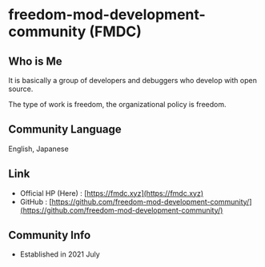 # freedom-mod-development-community (FMDC)

## Who is Me
It is basically a group of developers and debuggers who develop with open source.

The type of work is freedom, the organizational policy is freedom.

## Community Language
English, Japanese

## Link
- Official HP (Here) : [https://fmdc.xyz](https://fmdc.xyz)
- GitHub : [https://github.com/freedom-mod-development-community/](https://github.com/freedom-mod-development-community/)

## Community Info
- Established in 2021 July
